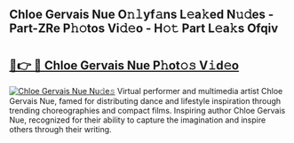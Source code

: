 ## Chloe Gervais Nue O𝚗𝚕yf𝚊ns L𝚎a𝚔ed N𝚞𝚍es - Part-ZRe P𝚑𝚘tos Vi𝚍𝚎o - H𝚘𝚝 Part L𝚎a𝚔s Ofqiv

# <h2><a href="http://kf0drx.oniu.top/?m=Chloe+Gervais+Nue">🔗👉 🔴 Chloe Gervais Nue P𝚑ot𝚘𝚜 V𝚒d𝚎o</a></h2>

[![Chloe Gervais Nue Nu𝚍e𝚜](https://i.imgur.com/0qMVB7G.gif)](http://kf0drx.oniu.top/?m=Chloe+Gervais+Nue)
Virtual performer and multimedia artist Chloe Gervais Nue, famed for distributing dance and lifestyle inspiration through trending choreographies and compact films. Inspiring author Chloe Gervais Nue, recognized for their ability to capture the imagination and inspire others through their writing.  
